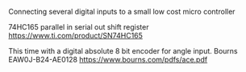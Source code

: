 Connecting several digital inputs to a small low cost micro controller

74HC165 parallel in serial out shift register
https://www.ti.com/product/SN74HC165

This time with a digital absolute 8 bit encoder for angle input.
Bourns EAW0J-B24-AE0128 
https://www.bourns.com/pdfs/ace.pdf 

